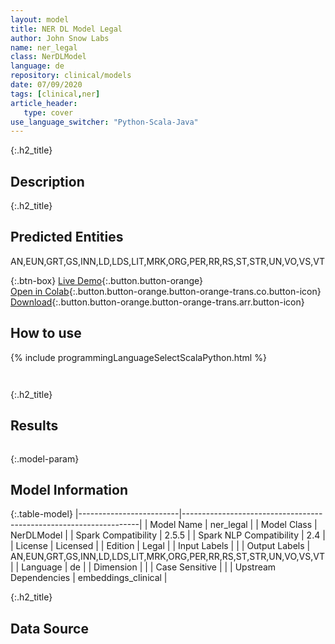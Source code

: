 ```yaml
---
layout: model
title: NER DL Model Legal
author: John Snow Labs
name: ner_legal
class: NerDLModel
language: de
repository: clinical/models
date: 07/09/2020
tags: [clinical,ner]
article_header:
   type: cover
use_language_switcher: "Python-Scala-Java"
---
```


{:.h2_title}
## Description 


 {:.h2_title}
## Predicted Entities
AN,EUN,GRT,GS,INN,LD,LDS,LIT,MRK,ORG,PER,RR,RS,ST,STR,UN,VO,VS,VT 

{:.btn-box}
[Live Demo](https://demo.johnsnowlabs.com/healthcare/NER_LEGAL_DE/){:.button.button-orange}<br/>[Open in Colab](https://colab.research.google.com/github/JohnSnowLabs/spark-nlp-workshop/blob/master/tutorials/Certification_Trainings/Healthcare/15.German_Legal_Model.ipynb){:.button.button-orange.button-orange-trans.co.button-icon}<br/>[Download](https://s3.amazonaws.com/auxdata.johnsnowlabs.com/clinical/models/ner_legal_de_2.5.5_2.4_1599471454959.zip){:.button.button-orange.button-orange-trans.arr.button-icon}<br/>

## How to use 
<div class="tabs-box" markdown="1">

{% include programmingLanguageSelectScalaPython.html %}

```python

```

```scala

```
</div>

{:.h2_title}
## Results
```bash

```

{:.model-param}
## Model Information

{:.table-model}
|-------------------------|-------------------------------------------------------------------|
| Model Name              | ner_legal                                                         |
| Model Class             | NerDLModel                                                        |
| Spark Compatibility     | 2.5.5                                                             |
| Spark NLP Compatibility | 2.4                                                               |
| License                 | Licensed                                                          |
| Edition                 | Legal                                                             |
| Input Labels            |                                                                   |
| Output Labels           | AN,EUN,GRT,GS,INN,LD,LDS,LIT,MRK,ORG,PER,RR,RS,ST,STR,UN,VO,VS,VT |
| Language                | de                                                                |
| Dimension               |                                                                   |
| Case Sensitive          |                                                                   |
| Upstream Dependencies   | embeddings_clinical                                               |




{:.h2_title}
## Data Source



